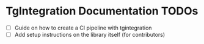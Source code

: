 # TgIntegration Documentation TODOs

- [ ] Guide on how to create a CI pipeline with tgintegration
- [ ] Add setup instructions on the library itself (for contributors)
